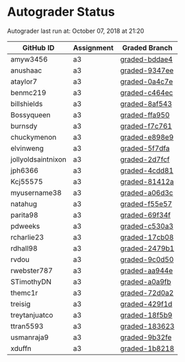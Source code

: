 # Autograder Status
Autograder last run at: October 07, 2018 at 21:20

| GitHub ID | Assignment | Graded Branch |
|-----------|------------|---------------|
| amyw3456 | a3 | [graded-bddae4](https://github.com/Fall2018COMP401-001/a3-amyw3456/tree/graded-bddae4) | 
| anushaac | a3 | [graded-9347ee](https://github.com/Fall2018COMP401-001/a3-anushaac/tree/graded-9347ee) | 
| ataylor7 | a3 | [graded-0a4c7e](https://github.com/Fall2018COMP401-001/a3-ataylor7/tree/graded-0a4c7e) | 
| benmc219 | a3 | [graded-c464ec](https://github.com/Fall2018COMP401-001/a3-benmc219/tree/graded-c464ec) | 
| billshields | a3 | [graded-8af543](https://github.com/Fall2018COMP401-001/a3-billshields/tree/graded-8af543) | 
| Bossyqueen | a3 | [graded-ffa950](https://github.com/Fall2018COMP401-001/a3-Bossyqueen/tree/graded-ffa950) | 
| burnsdy | a3 | [graded-f7c761](https://github.com/Fall2018COMP401-001/a3-burnsdy/tree/graded-f7c761) | 
| chuckymenon | a3 | [graded-e898e9](https://github.com/Fall2018COMP401-001/a3-chuckymenon/tree/graded-e898e9) | 
| elvinweng | a3 | [graded-5f7dfa](https://github.com/Fall2018COMP401-001/a3-elvinweng/tree/graded-5f7dfa) | 
| jollyoldsaintnixon | a3 | [graded-2d7fcf](https://github.com/Fall2018COMP401-001/a3-jollyoldsaintnixon/tree/graded-2d7fcf) | 
| jph6366 | a3 | [graded-4cdd81](https://github.com/Fall2018COMP401-001/a3-jph6366/tree/graded-4cdd81) | 
| Kcj55575 | a3 | [graded-81412a](https://github.com/Fall2018COMP401-001/a3-Kcj55575/tree/graded-81412a) | 
| myusername38 | a3 | [graded-a06d3c](https://github.com/Fall2018COMP401-001/a3-myusername38/tree/graded-a06d3c) | 
| natahug | a3 | [graded-f55e57](https://github.com/Fall2018COMP401-001/a3-natahug/tree/graded-f55e57) | 
| parita98 | a3 | [graded-69f34f](https://github.com/Fall2018COMP401-001/a3-parita98/tree/graded-69f34f) | 
| pdweeks | a3 | [graded-c530a3](https://github.com/Fall2018COMP401-001/a3-pdweeks/tree/graded-c530a3) | 
| rcharlie23 | a3 | [graded-17cb08](https://github.com/Fall2018COMP401-001/a3-rcharlie23/tree/graded-17cb08) | 
| rdhall98 | a3 | [graded-2479b1](https://github.com/Fall2018COMP401-001/a3-rdhall98/tree/graded-2479b1) | 
| rvdou | a3 | [graded-9c0d50](https://github.com/Fall2018COMP401-001/a3-rvdou/tree/graded-9c0d50) | 
| rwebster787 | a3 | [graded-aa944e](https://github.com/Fall2018COMP401-001/a3-rwebster787/tree/graded-aa944e) | 
| STimothyDN | a3 | [graded-a0a9fb](https://github.com/Fall2018COMP401-001/a3-STimothyDN/tree/graded-a0a9fb) | 
| themc1r | a3 | [graded-72d0a2](https://github.com/Fall2018COMP401-001/a3-themc1r/tree/graded-72d0a2) | 
| treisig | a3 | [graded-429f1d](https://github.com/Fall2018COMP401-001/a3-treisig/tree/graded-429f1d) | 
| treytanjuatco | a3 | [graded-18f5b9](https://github.com/Fall2018COMP401-001/a3-treytanjuatco/tree/graded-18f5b9) | 
| ttran5593 | a3 | [graded-183623](https://github.com/Fall2018COMP401-001/a3-ttran5593/tree/graded-183623) | 
| usmanraja9 | a3 | [graded-9b32fe](https://github.com/Fall2018COMP401-001/a3-usmanraja9/tree/graded-9b32fe) | 
| xduffn | a3 | [graded-1b8218](https://github.com/Fall2018COMP401-001/a3-xduffn/tree/graded-1b8218) | 
